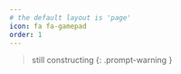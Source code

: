 ```yaml
---
# the default layout is 'page'
icon: fa fa-gamepad
order: 1
---
```


> still constructing
{: .prompt-warning }